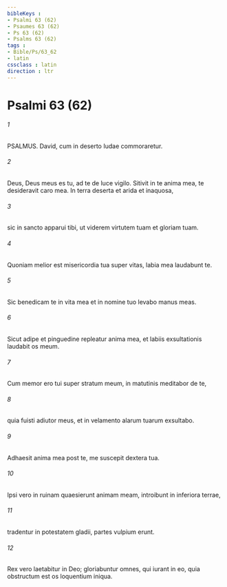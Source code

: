 ```yaml
---
bibleKeys : 
- Psalmi 63 (62)
- Psaumes 63 (62)
- Ps 63 (62)
- Psalms 63 (62)
tags : 
- Bible/Ps/63_62
- latin
cssclass : latin
direction : ltr
---
```


# Psalmi 63 (62)

###### 1
PSALMUS. David, cum in deserto Iudae commoraretur.
###### 2
Deus, Deus meus es tu, ad te de luce vigilo. Sitivit in te anima mea, te desideravit caro mea. In terra deserta et arida et inaquosa,
###### 3
sic in sancto apparui tibi, ut viderem virtutem tuam et gloriam tuam.
###### 4
Quoniam melior est misericordia tua super vitas, labia mea laudabunt te.
###### 5
Sic benedicam te in vita mea et in nomine tuo levabo manus meas.
###### 6
Sicut adipe et pinguedine repleatur anima mea, et labiis exsultationis laudabit os meum.
###### 7
Cum memor ero tui super stratum meum, in matutinis meditabor de te,
###### 8
quia fuisti adiutor meus, et in velamento alarum tuarum exsultabo.
###### 9
Adhaesit anima mea post te, me suscepit dextera tua.
###### 10
Ipsi vero in ruinam quaesierunt animam meam, introibunt in inferiora terrae,
###### 11
tradentur in potestatem gladii, partes vulpium erunt.
###### 12
Rex vero laetabitur in Deo; gloriabuntur omnes, qui iurant in eo, quia obstructum est os loquentium iniqua.
